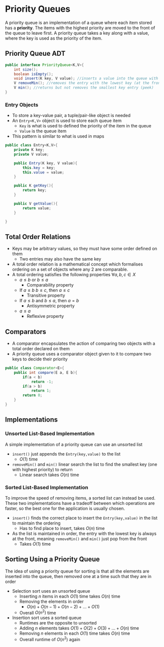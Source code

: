 # Priority Queues

A priority queue is an implementation of a queue where each item stored has a **priority**. The items with the highest priority are moved to the front of the queue to leave first. A priority queue takes a key along with a value, where the key is used as the priority of the item.

## Priority Queue ADT

```java
public interface PriorityQueue<K,V>{
    int size();
    boolean isEmpty();
    void insert(K key, V value); //inserts a value into the queue with key as its priority
    V removeMin(); //removes the entry with the lowest key (at the front of the queue)
    V min(); //returns but not removes the smallest key entry (peek)
}
```

### Entry Objects

- To store a key-value pair, a tuple/pair-like object is needed
- An `Entry<K,V>` object is used to store each queue item
  - `Key` is what is used to defined the priority of the item in the queue
  - `Value` is the queue item
- This pattern is similar to what is used in maps

```java
public class Entry<K,V>{
    private K key;
    private V value;

    public Entry(K key, V value){
        this.key = key;
        this.value = value;
    }

    public K getKey(){
        return key;
    }

    public V getValue(){
        return value;
    }

}
```

## Total Order Relations

- Keys may be arbitrary values, so they must have some order defined on them
  - Two entries may also have the same key
- A total order relation is a mathematical concept which formalises ordering on a set of objects where any 2 are comparable.
- A total ordering satisfies the following properties $\forall a,b,c \in X$
  - $a \leq b$ or $b \leq a$
    - Comparability property
  - If $a \leq b$ $b \leq c$, then $a \leq c$
    - Transitive property
  - If $a \leq b$ and $b \leq a$, then $a = b$
    - Antisymmetric property
  - $a \leq a$
    - Reflexive property

## Comparators

- A comparator encapsulates the action of comparing two objects with a total order declared on them
- A priority queue uses a comparator object given to it to compare two keys to decide their priority

```java
public class Comparator<E>{
    public int compare(E a, E b){
        if(a < b)
            return -1;
        if(a > b)
            return 1;
        return 0;
    }
}
```

## Implementations

### Unsorted List-Based Implementation

A simple implementation of a priority queue can use an unsorted list

- `insert()` just appends the `Entry(key,value)` to the list
  - $O(1)$ time
- `removeMin()` and `min()` linear search the list to find the smallest key (one with highest priority) to return
  - Linear search takes $O(n)$ time

### Sorted List-Based Implementation

To improve the speed of removing items, a sorted list can instead be used. These two implementations have a tradeoff between which operations are faster, so the best one for the application is usually chosen.

- `insert()` finds the correct place to insert the `Entry(key,value)` in the list to maintain the ordering
  - Has to find place to insert, takes $O(n)$ time
- As the list is maintained in order, the entry with the lowest key is always at the front, meaning `removeMin()` and `min()` just pop from the front
  - Takes $O(1)$ time

## Sorting Using a Priority Queue

The idea of using a priority queue for sorting is that all the elements are inserted into the queue, then removed one at a time such that they are in order

- Selection sort uses an unsorted queue
  - Inserting $n$ items in each $O(1)$ time takes $O(n)$ time
  - Removing the elements in order
    - $O(n) + O(n-1) + O(n-2) + ... + O(1)$
  - Overall $O(n^2)$ time
- Insertion sort uses a sorted queue
  - Runtimes are the opposite to unsorted
  - Adding $n$ elements takes $O(1) + O(2) + O(3) + ... + O(n)$ time
  - Removing $n$ elements in each $O(1)$ time takes $O(n)$ time
  - Overall runtime of $O(n^2)$ again
